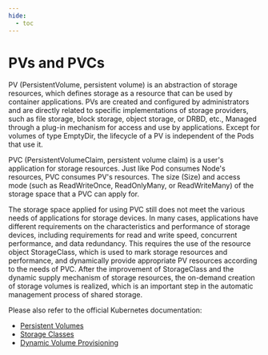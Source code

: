 ```yaml
---
hide:
  - toc
---
```


# PVs and PVCs

PV (PersistentVolume, persistent volume) is an abstraction of storage resources, which defines storage as a resource that can be used by container applications.
PVs are created and configured by administrators and are directly related to specific implementations of storage providers, such as file storage, block storage, object storage, or DRBD, etc.,
Managed through a plug-in mechanism for access and use by applications. Except for volumes of type EmptyDir, the lifecycle of a PV is independent of the Pods that use it.

PVC (PersistentVolumeClaim, persistent volume claim) is a user's application for storage resources.
Just like Pod consumes Node's resources, PVC consumes PV's resources. The size (Size) and access mode (such as ReadWriteOnce, ReadOnlyMany, or ReadWriteMany) of the storage space that a PVC can apply for.

The storage space applied for using PVC still does not meet the various needs of applications for storage devices.
In many cases, applications have different requirements on the characteristics and performance of storage devices, including requirements for read and write speed, concurrent performance, and data redundancy.
This requires the use of the resource object StorageClass, which is used to mark storage resources and performance, and dynamically provide appropriate PV resources according to the needs of PVC.
After the improvement of StorageClass and the dynamic supply mechanism of storage resources, the on-demand creation of storage volumes is realized, which is an important step in the automatic management process of shared storage.

Please also refer to the official Kubernetes documentation:

- [Persistent Volumes](https://kubernetes.io/zh/docs/concepts/storage/persistent-volumes/)
- [Storage Classes](https://kubernetes.io/zh/docs/concepts/storage/storage-classes/)
- [Dynamic Volume Provisioning](https://kubernetes.io/zh/docs/concepts/storage/dynamic-provisioning/)